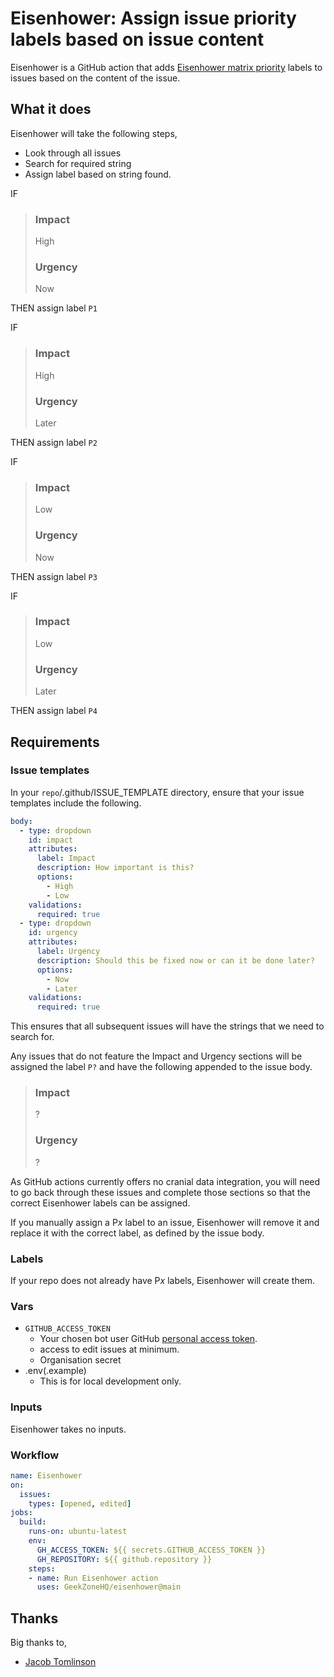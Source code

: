 # Eisenhower: Assign issue priority labels based on issue content
Eisenhower is a GitHub action that adds [Eisenhower matrix priority](https://youtu.be/tT89OZ7TNwc) 
labels to issues based on the content of the issue.

## What it does

Eisenhower will take the following steps,
- Look through all issues
- Search for required string
- Assign label based on string found. 

IF

> ### Impact
> High
> 
> ### Urgency
> Now

THEN assign label `P1`

IF

> ### Impact
> High
> 
> ### Urgency
> Later

THEN assign label `P2`

IF

> ### Impact
> Low
> 
> ### Urgency
> Now

THEN assign label `P3`

IF

> ### Impact
> Low
> 
> ### Urgency
> Later

THEN assign label `P4`

## Requirements
### Issue templates
In your `repo`/.github/ISSUE_TEMPLATE directory, ensure that your issue templates include the following.
```yml
body:
  - type: dropdown
    id: impact
    attributes:
      label: Impact
      description: How important is this?
      options:
        - High
        - Low
    validations:
      required: true
  - type: dropdown
    id: urgency
    attributes:
      label: Urgency
      description: Should this be fixed now or can it be done later?
      options:
        - Now
        - Later
    validations:
      required: true
```

This ensures that all subsequent issues will have the strings that we need to search for.

Any issues that do not feature the Impact and Urgency sections will be 
assigned the label `P?` and have 
the following appended to the issue body.
> ### Impact
> ?
> 
> ### Urgency
> ?

As GitHub actions currently offers no 
cranial data integration, you will need to go back through these issues
and complete those sections so that the correct Eisenhower labels can be 
assigned.

If you manually assign a P*x* label to an issue, Eisenhower will 
remove it and replace it with the correct label, as defined by the issue body.

### Labels
If your repo does not already have P*x* labels, Eisenhower will create them.

### Vars
- `GITHUB_ACCESS_TOKEN`
  - Your chosen bot user GitHub [personal access token](https://github.com/settings/tokens).
  - access to edit issues at minimum.
  - Organisation secret
- .env(.example)
  - This is for local development only.

### Inputs
Eisenhower takes no inputs.

### Workflow
```yml
name: Eisenhower
on:
  issues:
    types: [opened, edited]
jobs:
  build:
    runs-on: ubuntu-latest
    env:
      GH_ACCESS_TOKEN: ${{ secrets.GITHUB_ACCESS_TOKEN }}
      GH_REPOSITORY: ${{ github.repository }}
    steps:
    - name: Run Eisenhower action
      uses: GeekZoneHQ/eisenhower@main
```

## Thanks
Big thanks to,
- [Jacob Tomlinson](https://jacobtomlinson.dev/posts/2019/creating-github-actions-in-python/)